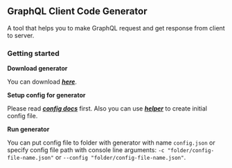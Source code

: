 ## GraphQL Client Code Generator

A tool that helps you to make GraphQL request and get response from client to server.

### Getting started

**Download generator**

You can download [_**here**_](./downloads).

**Setup config for generator**

Please read [_**config docs**_](./config-docs) first. Also you can use [_**helper**_](./config-create) to create initial config file.

**Run generator**

You can put config file to folder with generator with name `config.json` or specify config file path with console line arguments: `-c "folder/config-file-name.json"` or `--config "folder/config-file-name.json"`.